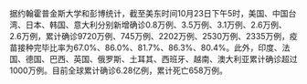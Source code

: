 据约翰霍普金斯大学和彭博统计，截至美东时间10月23日下午5时，美国、中国台湾、日本、韩国、意大利分别新增确诊0.8万例、3.5万例、3.1万例、2.6万例、2.6万例，累计确诊9720万例、745万例、2202万例、2530万例、2335万例，疫苗接种完毕比率为67.0%、86.0%、81.7%、86.3%、80.4%。此外，印度、法国、德国、巴西、英国、俄罗斯、土耳其、西班牙、越南、澳大利亚累计确诊超过1000万例。目前全球累计确诊6.28亿例，累计死亡658万例。
